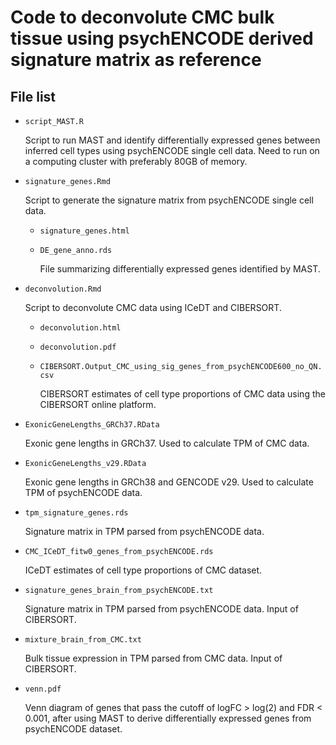 # Code to deconvolute CMC bulk tissue using psychENCODE derived signature matrix as reference

## File list

- `script_MAST.R`

    Script to run MAST and identify differentially expressed genes between inferred cell types using psychENCODE single cell data. Need to run on a computing cluster with preferably 80GB of memory.

- `signature_genes.Rmd`

    Script to generate the signature matrix from psychENCODE single cell data.

    - `signature_genes.html`

    - `DE_gene_anno.rds`

        File summarizing differentially expressed genes identified by MAST.

- `deconvolution.Rmd`

    Script to deconvolute CMC data using ICeDT and CIBERSORT.

    - `deconvolution.html`

    - `deconvolution.pdf`

    - `CIBERSORT.Output_CMC_using_sig_genes_from_psychENCODE600_no_QN.csv`
    
        CIBERSORT estimates of cell type proportions of CMC data using the CIBERSORT online platform.

- `ExonicGeneLengths_GRCh37.RData`

    Exonic gene lengths in GRCh37. Used to calculate TPM of CMC data.

- `ExonicGeneLengths_v29.RData`

    Exonic gene lengths in GRCh38 and GENCODE v29. Used to calculate TPM of psychENCODE data.

- `tpm_signature_genes.rds`

    Signature matrix in TPM parsed from psychENCODE data.

- `CMC_ICeDT_fitw0_genes_from_psychENCODE.rds`

    ICeDT estimates of cell type proportions of CMC dataset.

- `signature_genes_brain_from_psychENCODE.txt`

    Signature matrix in TPM parsed from psychENCODE data. Input of CIBERSORT.

- `mixture_brain_from_CMC.txt`

    Bulk tissue expression in TPM parsed from CMC data. Input of CIBERSORT.

- `venn.pdf`
    
    Venn diagram of genes that pass the cutoff of logFC > log(2) and FDR < 0.001, after using MAST to derive differentially expressed genes from psychENCODE dataset.
